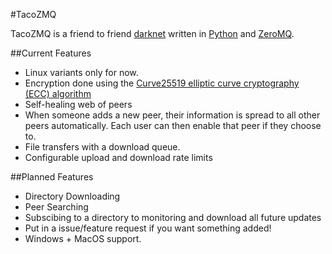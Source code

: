 #TacoZMQ

TacoZMQ is a friend to friend [darknet](http://en.wikipedia.org/wiki/Darknet_%28file_sharing%29) written in [Python](http://www.python.org) and [ZeroMQ](http://www.zeromq.org).

##Current Features

 * Linux variants only for now.
 * Encryption done using the [Curve25519 elliptic curve cryptography (ECC) algorithm](http://en.wikipedia.org/wiki/Curve25519)
 * Self-healing web of peers
  * When someone adds a new peer, their information is spread to all other peers automatically. Each user can then enable that peer if they choose to.
 * File transfers with a download queue.
 * Configurable upload and download rate limits

##Planned Features

 * Directory Downloading
 * Peer Searching
 * Subscibing to a directory to monitoring and download all future updates
 * Put in a issue/feature request if you want something added!
 * Windows + MacOS support.
